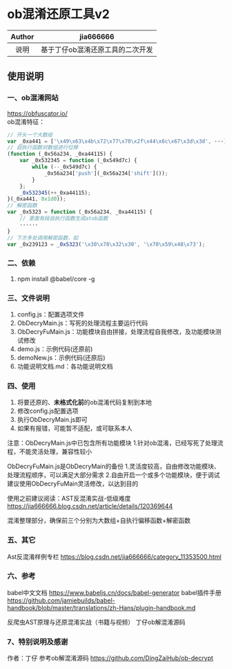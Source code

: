 # ob混淆还原工具v2

| Author  | jia666666 |
| :-----: | :---: |
| 说明 | 基于丁仔ob混淆还原工具的二次开发 |

## 使用说明

### 一、ob混淆网站

https://obfuscator.io/  
ob混淆特征：
```javascript
// 开头一个大数组
var _0xa441 = ['\x49\x63\x4b\x72\x77\x70\x2f\x44\x6c\x67\x3d\x3d', ···]
// 自执行函数对数组进行位移
(function (_0x56a234, _0xa44115) {
    var _0x532345 = function (_0x549d7c) {
        while (--_0x549d7c) {
            _0x56a234['push'](_0x56a234['shift']());
        }
    };
    _0x532345(++_0xa44115);
}(_0xa441, 0x1d0));
// 解密函数
var _0x5323 = function (_0x56a234, _0xa44115) {
    // 里面有段自执行函数生成atob函数
    ······
}
// 下方多处调用解密函数，如
var _0x239123 = _0x5323('\x30\x78\x32\x30', '\x70\x59\x48\x73');
```

### 二、依赖
1. npm install @babel/core -g  

### 三、文件说明

1. config.js：配置选项文件
2. ObDecryMain.js：写死的处理流程主要运行代码
3. ObDecryFuMain.js：功能模块自由拼接，处理流程自我修改，及功能模块测试修改
4. demo.js：示例代码(还原前)
5. demoNew.js：示例代码(还原后)
6. 功能说明文档.md：各功能说明文档

### 四、使用

1. 将要还原的、**未格式化前**的ob混淆代码复制到本地
2. 修改config.js配置选项
3. 执行ObDecryMain.js即可
4. 如果有报错，可能暂不适配，或可联系本人

注意：ObDecryMain.js中已包含所有功能模块
1.针对ob混淆，已经写死了处理流程，不能灵活处理，兼容性较小

ObDecryFuMain.js是ObDecryMain的备份
1.灵活度较高，自由修改功能模块、处理流程顺序，可以满足大部分需求
2.自由开启一个或多个功能模块，便于调试
建议使用ObDecryFuMain灵活修改，以达到目的

使用之前建议阅读：AST反混淆实战-低级难度
https://jia666666.blog.csdn.net/article/details/120369644

混淆整理部分，确保前三个分别为大数组+自执行偏移函数+解密函数

### 五、其它
Ast反混淆样例专栏
https://blog.csdn.net/jia666666/category_11353500.html

### 六、参考

babel中文文档
https://www.babeljs.cn/docs/babel-generator
babel插件手册
https://github.com/jamiebuilds/babel-handbook/blob/master/translations/zh-Hans/plugin-handbook.md

反爬虫AST原理与还原混淆实战（书籍与视频）
丁仔ob解混淆源码
### 7、特别说明及感谢
作者：丁仔
参考ob解混淆源码
https://github.com/DingZaiHub/ob-decrypt
